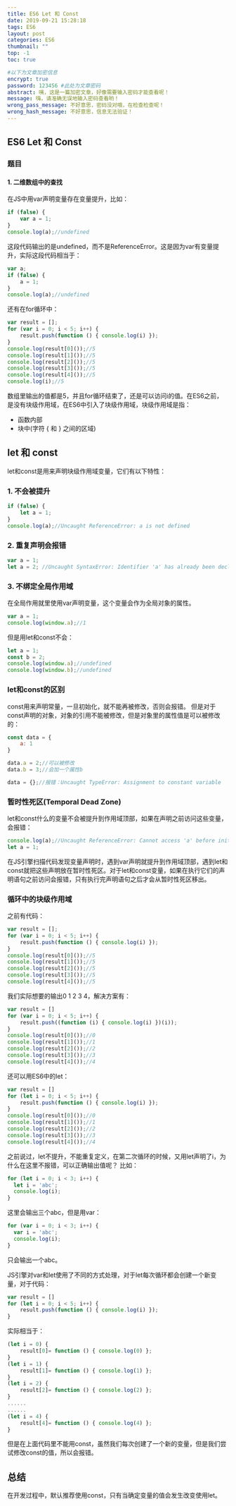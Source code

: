 ```yaml
---
title: ES6 Let 和 Const
date: 2019-09-21 15:28:18
tags: ES6
layout: post
categories: ES6
thumbnail: ""
top: -1
toc: true

#以下为文章加密信息
encrypt: true
password: 123456 #此处为文章密码
abstract: 咦，这是一篇加密文章，好像需要输入密码才能查看呢！
message: 嗨，请准确无误地输入密码查看哟！
wrong_pass_message: 不好意思，密码没对哦，在检查检查呢！
wrong_hash_message: 不好意思，信息无法验证！
---
```


## ES6 Let 和 Const

<!-- more -->

### 题目

#### 1. 二维数组中的查找

在JS中用var声明变量存在变量提升，比如：

```js
if (false) {
    var a = 1;
}
console.log(a);//undefined
```

这段代码输出的是undefined，而不是ReferenceError。这是因为var有变量提升，实际这段代码相当于：

```js
var a;
if (false) {
    a = 1;
}
console.log(a);//undefined
```

还有在for循环中：

```js
var result = [];
for (var i = 0; i < 5; i++) {
    result.push(function () { console.log(i) });
}
console.log(result[0]());//5
console.log(result[1]());//5
console.log(result[2]());//5
console.log(result[3]());//5
console.log(result[4]());//5
console.log(i);//5
```

数组里输出的值都是5，并且for循环结束了，还是可以访问i的值。在ES6之前，是没有块级作用域，在ES6中引入了块级作用域，块级作用域是指：

- 函数内部
- 块中(字符 { 和 } 之间的区域)

## let 和 const

let和const是用来声明块级作用域变量，它们有以下特性：

### 1. 不会被提升

```js
if (false) {
    let a = 1;
}
console.log(a);//Uncaught ReferenceError: a is not defined
```

### 2. 重复声明会报错

```js
var a = 1;
let a = 2; //Uncaught SyntaxError: Identifier 'a' has already been declared
```

### 3. 不绑定全局作用域

在全局作用就里使用var声明变量，这个变量会作为全局对象的属性。

```js
var a = 1;
console.log(window.a);//1
```

但是用let和const不会：

```js
let a = 1;
const b = 2;
console.log(window.a);//undefined
console.log(window.b);//undefined
```

### let和const的区别

const用来声明常量，一旦初始化，就不能再被修改，否则会报错。
但是对于const声明的对象，对象的引用不能被修改，但是对象里的属性值是可以被修改的：

```js
const data = {
    a: 1
}

data.a = 2;//可以被修改
data.b = 3;//会加一个属性b

data = {};//报错：Uncaught TypeError: Assignment to constant variable
```

### 暂时性死区(Temporal Dead Zone)

let和const什么的变量不会被提升到作用域顶部，如果在声明之前访问这些变量，会报错：

```js
console.log(a);//Uncaught ReferenceError: Cannot access 'a' before initialization
let a = 1;
```

在JS引擎扫描代码发现变量声明时，遇到var声明就提升到作用域顶部，遇到let和const就把这些声明放在暂时性死区。对于let和const变量，如果在执行它们的声明语句之前访问会报错，只有执行完声明语句之后才会从暂时性死区移出。

### 循环中的块级作用域

之前有代码：

```js
var result = [];
for (var i = 0; i < 5; i++) {
    result.push(function () { console.log(i) });
}
console.log(result[0]());//5
console.log(result[1]());//5
console.log(result[2]());//5
console.log(result[3]());//5
console.log(result[4]());//5
```

我们实际想要的输出0 1 2 3 4，解决方案有：

```js
var result = []
for (var i = 0; i < 5; i++) {
    result.push((function (i) { console.log(i) })(i));
}
console.log(result[0]());//0
console.log(result[1]());//1
console.log(result[2]());//2
console.log(result[3]());//3
console.log(result[4]());//4
```

还可以用ES6中的let：

```js
var result = []
for (let i = 0; i < 5; i++) {
    result.push(function () { console.log(i) });
}
console.log(result[0]());//0
console.log(result[1]());//1
console.log(result[2]());//2
console.log(result[3]());//3
console.log(result[4]());//4
```

之前说过，let不提升，不能重复定义，在第二次循环的时候，又用let声明了i，为什么在这里不报错，可以正确输出值呢？
比如：

```js
for (let i = 0; i < 3; i++) {
  let i = 'abc';
  console.log(i);
}
```

这里会输出三个abc，但是用var：

```js
for (var i = 0; i < 3; i++) {
  var i = 'abc';
  console.log(i);
}
```

只会输出一个abc。

JS引擎对var和let使用了不同的方式处理，对于let每次循环都会创建一个新变量，对于代码：

```js
var result = []
for (let i = 0; i < 5; i++) {
    result.push(function () { console.log(i) });
}
```

实际相当于：

```js
(let i = 0) {
    result[0]= function () { console.log(0) };
}
(let i = 1) {
    result[1]= function () { console.log(1) };
}
(let i = 2) {
    result[2]= function () { console.log(2) };
}
......
......
(let i = 4) {
    result[4]= function () { console.log(4) };
}
```

但是在上面代码里不能用const，虽然我们每次创建了一个新的变量，但是我们尝试修改const的值，所以会报错。

## 总结

在开发过程中，默认推荐使用const，只有当确定变量的值会发生改变使用let。
